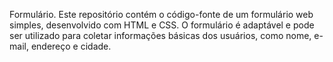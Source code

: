 Formulário.
Este repositório contém o código-fonte de um formulário web simples, desenvolvido com HTML e CSS. O formulário é adaptável e pode ser utilizado para coletar informações básicas dos usuários, como nome, e-mail, endereço e cidade.
